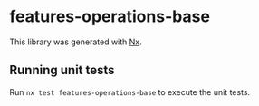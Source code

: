 # features-operations-base

This library was generated with [Nx](https://nx.dev).

## Running unit tests

Run `nx test features-operations-base` to execute the unit tests.

